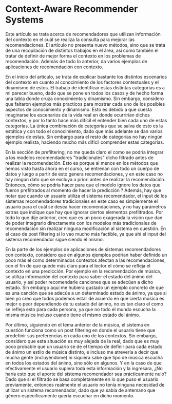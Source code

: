 # Context-Aware Recommender Systems
Este artículo se trata acerca de recomendadores que utilizan información del contexto en el cuál se realiza la consulta para mejorar las recomendaciones. El artículo no presenta nuevo métodos, sino que se trata de una recopilación de distintos trabajos en el área, así como también el tratar de definir de mejor forma el contexto en los problemas de recomendación. Además de todo lo anterior, da varios ejemplos de aplicaciones de recomendación con contexto.

En el inicio del artículo, se trata de explicar bastante los distintos escenarios del contexto en cuanto al conocimiento de los factores contextuales y el dinamismo de estos. El trabajo de identificar estas distintas categorías es a mi parecer bueno, dado que se pone en todos los casos y de hecho forma una tabla donde cruza conocimiento y dinamismo. Sin embargo, considero que faltaron ejemplos más practicos para mostrar cada uno de los posibles aspectos de conocimiento y dinamismo. Esto es debido a que cuesta imaginarse los escenarios de la vida real en donde ocurrirían dichos contextos, y por lo tanto hace más difícil el entender bien cada uno de estas categorías. La única combinación de categorías que se salva de esto es la estática y con todo el conocimiento, dado que más adelante se dan varios ejemplos de estas. Sin embargo para el resto de categorías no hay ningún ejemplo realista, haciendo mucho más difícil comprender estas categorías.

En la sección de prefiltering, no me queda claro el como se podría integrar a los modelos recomendadores "tradicionales" dicho filtrado antes de realizar la recomendación. Esto es porque al menos en los métodos que hemos visto hasta ahora en el curso, se entrenan con todo un cuerpo de datos y luego a partir de esto genera recomendaciones, y en este caso no hay ningún dato que se excluya a priori antes de realizar la recomendación. Entonces, cómo se podría hacer para que el modelo ignore los datos que fueron prefiltrados al momento de hacer la predicción ? Además, hay que notar que cuando un usuario utiliza el sistema recomendador, el input de los sistemas recomendadores tradicionales en este caso es simplemente el usuario para el cuál se desea hacer recomendaciones, y no hay parámetros extras que indique que hay que ignorar ciertos elementos prefiltrados. Por todo lo que dije anterior, creo que es un poco exagerada la visión que dan de poder integrarlo directamente con los modelos más tradicionales de recomendación sin realizar ninguna modificación al sistema en cuestión. En el caso de post filtering si lo veo mucho más factible, ya que ahí el input del sistema recomendador sigue siendo el mismo.

En la parte de los ejemplos de aplicaciones de sistemas recomendadores con contexto, considero que en algunos ejemplos podrían haber definido un poco más el como determinados contextos afectan a las recomendaciones, con el fin de que quede más claro para el lector el cómo se refleja el contexto en una predicción. Por ejemplo en la recomendación de música, se utiliza información del contexto para saber el estado del ánimo del usuario, y así poder recomendarle canciones que se adecúen a dicho estado. Sin embargo aquí me hubiera gustado un ejemplo concreto de que es una canción que se adecúe a un determinado estado de ánimo, ya que si bien yo creo que todos podemos estar de acuerdo en que cierta música es mejor o peor dependiendo de tu estado del ánimo, no es tan claro el como se refleja esto para cada persona, ya que no todo el mundo escucha la misma música incluso cuando tiene el mismo estado del ánimo.

Por último, siguiendo en el tema anterior de la música, el sistema en cuestión funciona como un post filtering en donde el usuario tiene que predefinir sus preferencias en cada uno de los contextos. Sin embargo, considero que esta situación es muy alejada de la real, dado que es muy poco probable que un usuario se de el tiempo de definir para cada estado de ánimo un estilo de música distinto, e incluso me atrevería a decir que mucha gente (incluyéndome) ni siquiera sabe que tipo de música escucha en todos los estados del ánimo, sino sólo en algunos. Y en la caso de que efectivamente el usuario supiera toda esta información y la ingresara, ¿No haría esto que el aporte del sistema recomendador sea prácticamente nulo? Dado que si el filtrado se basa completamente en lo que puso el usuario previamente, entonces realmente el usuario no tenía ninguna necesidad de utilizar un sistema recomendador, dado que ya sabía de antemano que género específicamente quería escuchar en dicho momento. 
